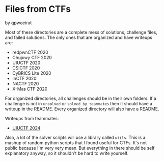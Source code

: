 # Files from CTFs
by qpwoeirut

Most of these directories are a complete mess of solutions, challenge files, and failed solutions.
The only ones that are organized and have writeups are:
* redpwnCTF 2020
* Chujowy CTF 2020
* UIUCTF 2020
* CSICTF 2020
* CyBRICS Lite 2020
* InCTF 2020
* NACTF 2020
* X-Mas CTF 2020

For organized directories, all challenges should be in their own folders.
If a challenge is not in `unsolved` or `solved_by_teammates` then it should have a writeup in the README.
Every organized directory will also have a README.

Writeups from teammates:
* [UIUCTF 2024](https://github.com/EnchLolz/UIUCTF-2024)

Also, a lot of the solver scripts will use a library called `utils`.
This is a mashup of random python scripts that I found useful for CTFs.
It's not public because I'm very very mean.
But everything in there should be self explanatory anyway, so it shouldn't be hard to write yourself.
